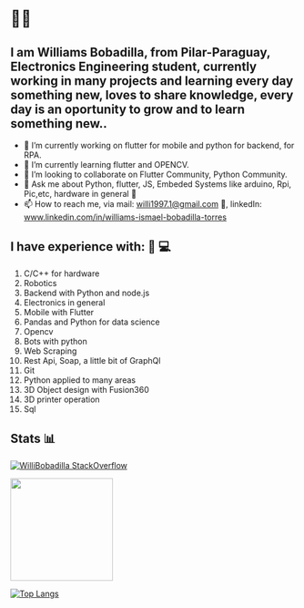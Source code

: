 # 👨‍💻
## I am Williams Bobadilla, from Pilar-Paraguay, Electronics Engineering student, currently working in many projects and learning every day something new, loves to share knowledge, every day is an oportunity to grow and to learn something new.. 

- 🔭 I’m currently working on flutter for mobile and python for backend, for RPA.
- 🌱 I’m currently learning flutter and OPENCV.
- 👯 I’m looking to collaborate on Flutter Community, Python Community.
- 💬 Ask me about Python, flutter, JS, Embeded Systems like arduino, Rpi, Pic,etc, hardware in general :wrench:
- 📫 How to reach me, via mail: willi1997.1@gmail.com :email:, linkedIn: www.linkedin.com/in/williams-ismael-bobadilla-torres  

## I have experience with: 📃 💻
1. C/C++ for hardware
2. Robotics
3. Backend with Python and node.js
4. Electronics in general
5. Mobile with Flutter
6. Pandas and Python for data science
7. Opencv 
8. Bots with python
9. Web Scraping
10. Rest Api, Soap, a little bit of GraphQl
11. Git
12. Python applied to many areas
13. 3D Object design with Fusion360
14. 3D printer operation
15. Sql

## Stats 📊
[![WilliBobadilla StackOverflow](https://stackoverflow-badge.vercel.app/?userID=13603992)](https://stackoverflow.com/users/13603992/williams-bobadilla)

<img height="180em" src="https://github-readme-stats.vercel.app/api?username=WilliBobadilla&show_icons=true&hide_border=true&&count_private=true&include_all_commits=true" />

[![Top Langs](https://github-readme-stats.vercel.app/api/top-langs/?username=WilliBobadilla&langs_count=8&layout=compact)](https://github.com/anuraghazra/github-readme-stats)




